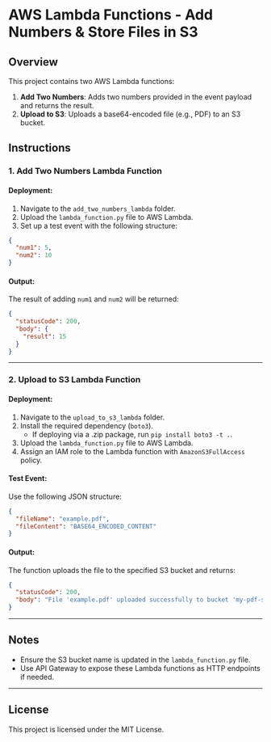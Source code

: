 

# AWS Lambda Functions - Add Numbers & Store Files in S3

## Overview
This project contains two AWS Lambda functions:
1. **Add Two Numbers**: Adds two numbers provided in the event payload and returns the result.
2. **Upload to S3**: Uploads a base64-encoded file (e.g., PDF) to an S3 bucket.


## Instructions

### 1. Add Two Numbers Lambda Function

#### Deployment:
1. Navigate to the `add_two_numbers_lambda` folder.
2. Upload the `lambda_function.py` file to AWS Lambda.
3. Set up a test event with the following structure:

```json
{
  "num1": 5,
  "num2": 10
}
```

#### Output:
The result of adding `num1` and `num2` will be returned:

```json
{
  "statusCode": 200,
  "body": {
    "result": 15
  }
}
```

---

### 2. Upload to S3 Lambda Function

#### Deployment:
1. Navigate to the `upload_to_s3_lambda` folder.
2. Install the required dependency (`boto3`).
   - If deploying via a .zip package, run `pip install boto3 -t .`.
3. Upload the `lambda_function.py` file to AWS Lambda.
4. Assign an IAM role to the Lambda function with `AmazonS3FullAccess` policy.

#### Test Event:
Use the following JSON structure:

```json
{
  "fileName": "example.pdf",
  "fileContent": "BASE64_ENCODED_CONTENT"
}
```

#### Output:
The function uploads the file to the specified S3 bucket and returns:

```json
{
  "statusCode": 200,
  "body": "File 'example.pdf' uploaded successfully to bucket 'my-pdf-storage'."
}
```

---

## Notes
- Ensure the S3 bucket name is updated in the `lambda_function.py` file.
- Use API Gateway to expose these Lambda functions as HTTP endpoints if needed.

---

## License
This project is licensed under the MIT License.
